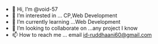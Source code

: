 - 👋 Hi, I’m @void-57
- 👀 I’m interested in ... CP,Web Development
- 🌱 I’m currently learning ...Web Development
- 💞️ I’m looking to collaborate on ...any project I know 
- 📫 How to reach me ... email id-ruddhaani60@gmail.com

<!---
void-57/void-57 is a ✨ special ✨ repository because its `README.md` (this file) appears on your GitHub profile.
You can click the Preview link to take a look at your changes.
--->
